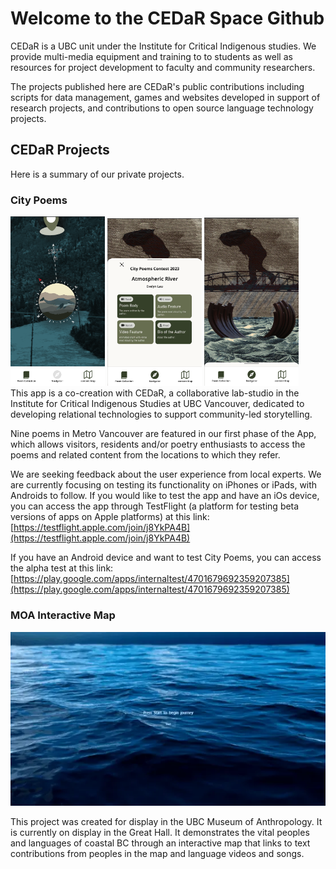 # Welcome to the CEDaR Space Github

CEDaR is a UBC unit under the Institute for Critical Indigenous studies. We provide multi-media equipment and training to to students as well as resources for project development to faculty and community researchers.

The projects published here are CEDaR's public contributions including scripts for data management, games and websites developed in support of research projects, and contributions to open source language technology projects.

## CEDaR Projects
Here is a summary of our private projects.

### City Poems
<div class="grid cards" markdown>
<img src="assets/city_poems_navigator.png" width="30%">
<img src="assets/city_poems_widgets.png" width="30%">
<img src="assets/city_poems_image.png" width="30%">
</div>
This app is a co-creation with CEDaR, a collaborative lab-studio in the Institute for Critical Indigenous Studies at UBC Vancouver, dedicated to developing relational technologies to support community-led storytelling. 

Nine  poems in Metro Vancouver are featured in our first phase of the App, which allows visitors, residents and/or poetry enthusiasts to access the poems and related content from the locations to which they refer.

We are seeking feedback about the user experience from local experts. We are currently focusing on testing its functionality on iPhones or iPads, with Androids to follow. If you would like to test the app and have an iOs device, you can access the app through TestFlight (a platform for testing beta versions of apps on Apple platforms) at this link: [https://testflight.apple.com/join/j8YkPA4B](https://testflight.apple.com/join/j8YkPA4B)

If you have an Android device and want to test City Poems, you can access the alpha test at this link: [https://play.google.com/apps/internaltest/4701679692359207385](https://play.google.com/apps/internaltest/4701679692359207385)

### MOA Interactive Map

<img src="assets/moa.3c6dc06b31372b6eda6a.webp"></img>

This project was created for display in the UBC Museum of Anthropology. It is currently on display in the Great Hall. It demonstrates the vital peoples and languages of coastal BC through an interactive map that links to text contributions from peoples in the map and language videos and songs.

